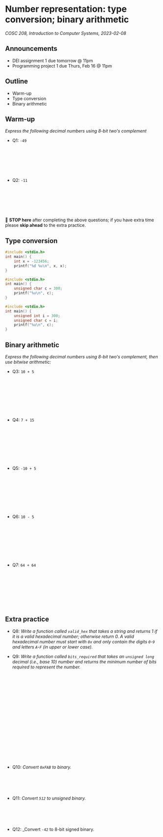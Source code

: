 # Number representation: type conversion; binary arithmetic
_COSC 208, Introduction to Computer Systems, 2023-02-08_

## Announcements
* DEI assignment 1 due tomorrow @ 11pm
* Programming project 1 due Thurs, Feb 16 @ 11pm

## Outline
* Warm-up
* Type conversion
* Binary arithmetic

## Warm-up
_Express the following decimal numbers using 8-bit two's complement_
* Q1: `-49`

<p style="height:6em;"></p>

* Q2: `-11`

<p style="height:6em;"></p>

🛑 **STOP here** after completing the above questions; if you have extra time please **skip ahead** to the extra practice.

## Type conversion


```c
#include <stdio.h>
int main() {
    int x = -123456;
    printf("%d %u\n", x, x);
}
```


```c
#include <stdio.h>
int main() {
    unsigned char c = 300;
    printf("%u\n", c);
}
```


```c
#include <stdio.h>
int main() {
    unsigned int i = 300;
    unsigned char c = i;
    printf("%u\n", c);
}
```

## Binary arithmetic

_Express the following decimal numbers using 8-bit two's complement, then use bitwise arithmetic:_
* Q3: `10 + 5`

<p style="height:8em;"></p>

* Q4: `7 + 15`

<p style="height:8em;"></p>

* Q5: `-10 + 5`

<p style="height:8em;"></p>

* Q6: `10 - 5`

<p style="height:8em;"></p>

* Q7: `64 + 64`

<p style="height:8em;"></p>

## Extra practice
* Q8: _Write a function called `valid_hex` that takes a string and returns 1 if it is a valid hexadecimal number; otherwise return 0. A valid hexadecimal number must start with `0x` and only contain the digits `0`-`9` and letters `A`-`F` (in upper or lower case)._

<p style="page-break-after:always;"></p>

* Q9: _Write a function called `bits_required` that takes an `unsigned long` decimal (i.e., base 10) number and returns the minimum number of bits required to represent the number._

<p style="height:20em;"></p>

* Q10: _Convert `0xFAB` to binary._

<p style="height:4em;"></p>

* Q11: _Convert `512` to unsigned binary._

<p style="height:4em;"></p>

* Q12: _Convert `-42` to 8-bit signed binary.

<p style="height:4em;"></p>
